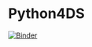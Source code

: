 # Python4DS
[![Binder](https://mybinder.org/badge_logo.svg)](https://mybinder.org/v2/gh/AkashMullick/Python4DS/master)
